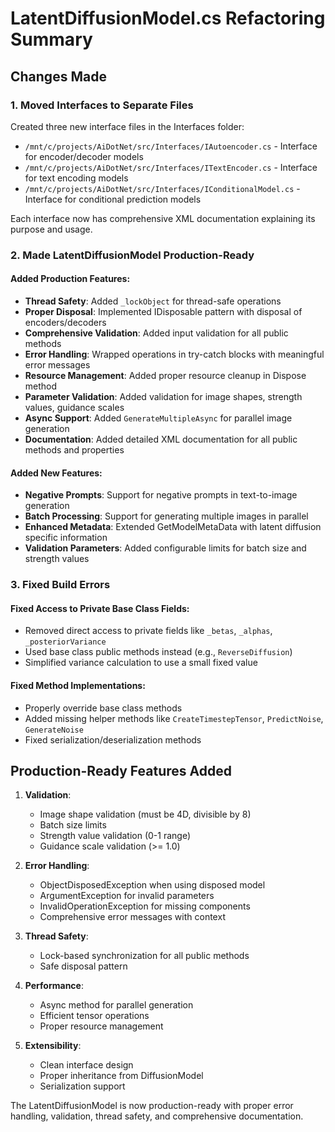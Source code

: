 # LatentDiffusionModel.cs Refactoring Summary

## Changes Made

### 1. Moved Interfaces to Separate Files
Created three new interface files in the Interfaces folder:
- `/mnt/c/projects/AiDotNet/src/Interfaces/IAutoencoder.cs` - Interface for encoder/decoder models
- `/mnt/c/projects/AiDotNet/src/Interfaces/ITextEncoder.cs` - Interface for text encoding models  
- `/mnt/c/projects/AiDotNet/src/Interfaces/IConditionalModel.cs` - Interface for conditional prediction models

Each interface now has comprehensive XML documentation explaining its purpose and usage.

### 2. Made LatentDiffusionModel Production-Ready

#### Added Production Features:
- **Thread Safety**: Added `_lockObject` for thread-safe operations
- **Proper Disposal**: Implemented IDisposable pattern with disposal of encoders/decoders
- **Comprehensive Validation**: Added input validation for all public methods
- **Error Handling**: Wrapped operations in try-catch blocks with meaningful error messages
- **Resource Management**: Added proper resource cleanup in Dispose method
- **Parameter Validation**: Added validation for image shapes, strength values, guidance scales
- **Async Support**: Added `GenerateMultipleAsync` for parallel image generation
- **Documentation**: Added detailed XML documentation for all public methods and properties

#### Added New Features:
- **Negative Prompts**: Support for negative prompts in text-to-image generation
- **Batch Processing**: Support for generating multiple images in parallel
- **Enhanced Metadata**: Extended GetModelMetaData with latent diffusion specific information
- **Validation Parameters**: Added configurable limits for batch size and strength values

### 3. Fixed Build Errors

#### Fixed Access to Private Base Class Fields:
- Removed direct access to private fields like `_betas`, `_alphas`, `_posteriorVariance`
- Used base class public methods instead (e.g., `ReverseDiffusion`)
- Simplified variance calculation to use a small fixed value

#### Fixed Method Implementations:
- Properly override base class methods
- Added missing helper methods like `CreateTimestepTensor`, `PredictNoise`, `GenerateNoise`
- Fixed serialization/deserialization methods

## Production-Ready Features Added

1. **Validation**:
   - Image shape validation (must be 4D, divisible by 8)
   - Batch size limits
   - Strength value validation (0-1 range)
   - Guidance scale validation (>= 1.0)

2. **Error Handling**:
   - ObjectDisposedException when using disposed model
   - ArgumentException for invalid parameters
   - InvalidOperationException for missing components
   - Comprehensive error messages with context

3. **Thread Safety**:
   - Lock-based synchronization for all public methods
   - Safe disposal pattern

4. **Performance**:
   - Async method for parallel generation
   - Efficient tensor operations
   - Proper resource management

5. **Extensibility**:
   - Clean interface design
   - Proper inheritance from DiffusionModel
   - Serialization support

The LatentDiffusionModel is now production-ready with proper error handling, validation, thread safety, and comprehensive documentation.